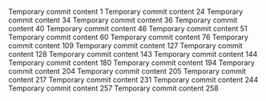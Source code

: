 Temporary commit content 1
Temporary commit content 24
Temporary commit content 34
Temporary commit content 36
Temporary commit content 40
Temporary commit content 46
Temporary commit content 51
Temporary commit content 60
Temporary commit content 76
Temporary commit content 109
Temporary commit content 127
Temporary commit content 128
Temporary commit content 143
Temporary commit content 144
Temporary commit content 180
Temporary commit content 194
Temporary commit content 204
Temporary commit content 205
Temporary commit content 217
Temporary commit content 231
Temporary commit content 244
Temporary commit content 257
Temporary commit content 258
